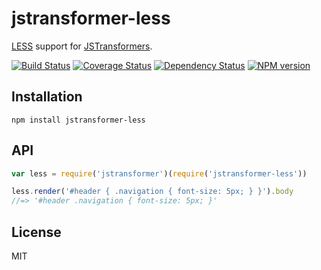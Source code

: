 # jstransformer-less

[LESS](http://lesscss.org) support for [JSTransformers](http://github.com/jstransformers).

[![Build Status](https://img.shields.io/travis/jstransformers/jstransformer-less/master.svg)](https://travis-ci.org/jstransformers/jstransformer-less)
[![Coverage Status](https://img.shields.io/codecov/c/github/jstransformers/jstransformer-less/master.svg)](https://codecov.io/gh/jstransformers/jstransformer-less)
[![Dependency Status](https://img.shields.io/david/jstransformers/jstransformer-less/master.svg)](http://david-dm.org/jstransformers/jstransformer-less)
[![NPM version](https://img.shields.io/npm/v/jstransformer-less.svg)](https://www.npmjs.org/package/jstransformer-less)

## Installation

    npm install jstransformer-less

## API

```js
var less = require('jstransformer')(require('jstransformer-less'))

less.render('#header { .navigation { font-size: 5px; } }').body
//=> '#header .navigation { font-size: 5px; }'
```

## License

MIT
